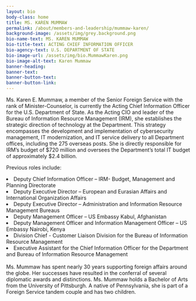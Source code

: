 ```yaml
---
layout: bio
body-class: home
title: MS. KAREN MUMMAW
permalink: /about/members-and-leadership/mummaw-karen/
background-image: /assets/img/grey.background.png
bio-name-text: MS. KAREN MUMMAW
bio-title-text: ACTING CHIEF INFORMATION OFFICER
bio-agency-text: U.S. DEPARTMENT OF STATE
bio-image-url: /assets/img/bio.MummawKaren.png
bio-image-alt-text: Karen Mummaw
banner-heading: 
banner-text: 
banner-button-text: 
banner-button-link: 
---
```

Ms. Karen E. Mummaw, a member of the Senior Foreign Service with the rank of Minister-Counselor, is currently the Acting Chief Information Officer for the U.S. Department of State.  As the Acting CIO and leader of the Bureau of Information Resource Management (IRM), she establishes the strategic direction of technology at the Department.  This strategy encompasses the development and implementation of cybersecurity management, IT modernization, and IT service delivery to all Department offices, including the 275 overseas posts.  She is directly responsible for IRM’s budget of $720 million and oversees the Department’s total IT budget of approximately $2.4 billion.

Previous roles include:
<li>Deputy Chief Information Officer – IRM- Budget, Management and Planning Directorate</li>
<li>Deputy Executive Director – European and Eurasian Affairs and International Organization Affairs</li>
<li>Deputy Executive Director – Administration and Information Resource Management Bureaus</li>
<li>Deputy Management Officer – US Embassy Kabul, Afghanistan</li>
<li>Deputy Management Officer and Information Management Officer – US Embassy Nairobi, Kenya</li>
<li>Division Chief - Customer Liaison Division for the Bureau of Information Resource Management</li>
<li>Executive Assistant for the Chief Information Officer for the Department and Bureau of Information Resource Management</li>
<br/>
Ms. Mummaw has spent nearly 30 years supporting foreign affairs around the globe.  Her successes have resulted in the conferral of several diplomatic awards and distinctions.  Ms. Mummaw holds a Bachelor of Arts from the University of Pittsburgh.  A native of Pennsylvania, she is part of a Foreign Service tandem couple and has two children.
